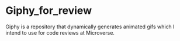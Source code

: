 # Giphy_for_review
Giphy is a repository that dynamically generates animated gifs which I intend to use for code reviews at Microverse.
